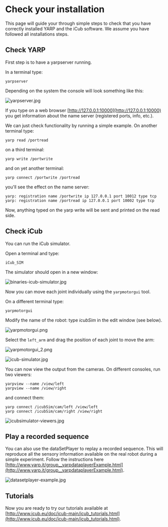 # Check your installation

This page will guide your through simple steps to check
that you have correctly installed YARP and the iCub software. We assume
you have followed all installations steps.

## Check YARP

First step is to have a yarpserver running.

In a terminal type:

~~~
yarpserver
~~~

Depending on the system the console will look something like this:

![yarpserver.jpg](img/yarpserver.jpg "yarpserver.jpg")

If you type on a web browser [http://127.0.0.1:10000](http://127.0.0.1:10000) you get
information about the name server (registered ports, info, etc.).

We can just check functionality by running a simple example. On another
terminal type:

~~~
yarp read /portread
~~~

on a third terminal:

~~~
yarp write /portwrite
~~~

and on yet another terminal:

~~~
yarp connect /portwrite /portread
~~~

you'll see the effect on the name server:

~~~
yarp: registration name /portwrite ip 127.0.0.1 port 10012 type tcp
yarp: registration name /portread ip 127.0.0.1 port 10002 type tcp
~~~

Now, anything typed on the yarp write will be sent and printed on the
read side.

## Check iCub
You can run the iCub simulator.

Open a terminal and type:

~~~
iCub_SIM
~~~

The simulator should open in a new window:

![binaries-icub-simulator.jpg](img/binaries-icub-simulator.jpg
"binaries-icub-simulator.jpg")

Now you can move each joint individually using the `yarpmotorgui` tool.

On a different terminal type:

~~~
yarpmotorgui
~~~

Modify the name of the robot: type *icubSim* in the edit window (see
below).

![yarpmotorgui.png](img/yarpmotorgui.png "yarpmotorgui.png")

Select the `left_arm` and drag the position of each joint to move the
arm:

![yarpmotorgui\_2.png](img/yarpmotorgui_2.png "yarpmotorgui_2.png")

![icub-simulator.jpg](img/icub-simulator.jpg "icub-simulator.jpg")

You can now view the output from the cameras. On different consoles, run
two viewers:

~~~
yarpview --name /view/left
yarpview --name /view/right
~~~

and connect them:

~~~
yarp connect /icubSim/cam/left /view/left
yarp connect /icubSim/cam/right /view/right
~~~

![icubsimulator-viewers.jpg](img/icubsimulator-viewers.jpg
"icubsimulator-viewers.jpg")

## Play a recorded sequence
You can also use the dataSetPlayer to replay a recorded sequence. This
will reproduce all the sensory information available on the real robot
during a simple experiment. Follow the instructions here [http://www.yarp.it/group__yarpdataplayerExample.html](http://www.yarp.it/group__yarpdataplayerExample.html).

![datasetplayer-example.jpg](img/datasetplayer-example.jpg
"datasetplayer-example.jpg")

## Tutorials
Now you are ready to try our tutorials available at [http://www.icub.eu/doc/icub-main/icub_tutorials.html](http://www.icub.eu/doc/icub-main/icub_tutorials.html).
